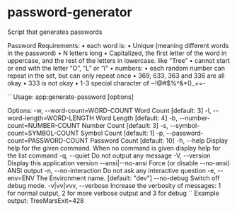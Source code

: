 # password-generator
Script that generates passwords


Password Requirements:
	• each word is:
		• Unique (meaning different words in the password)
		• N letters long
		• Capitalized, the first letter of the word in uppercase, and the rest of the letters in lowercase. like “Tree”
		• cannot start or end with the letter “O”, “L” or “i"
	• numbers:
		• each random number can repeat in the set, but can only repeat once
			• 369, 633, 363 and 336 are all okay
			• 333 is not okay
	• 1-3 special character of ~!@#$%^&*()_+=-

``
Usage:
  app:generate-password [options]

Options:
  -w, --word-count=WORD-COUNT          Word Count [default: 3]
  -l, --word-length=WORD-LENGTH        Word Length [default: 4]
  -b, --number-count=NUMBER-COUNT      Number Count [default: 3]
  -s, --symbol-count=SYMBOL-COUNT      Symbol Count [default: 1]
  -p, --password-count=PASSWORD-COUNT  Password Count [default: 10]
  -h, --help                           Display help for the given command. When no command is given display help for the list command
  -q, --quiet                          Do not output any message
  -V, --version                        Display this application version
      --ansi|--no-ansi                 Force (or disable --no-ansi) ANSI output
  -n, --no-interaction                 Do not ask any interactive question
  -e, --env=ENV                        The Environment name. [default: "dev"]
      --no-debug                       Switch off debug mode.
  -v|vv|vvv, --verbose                 Increase the verbosity of messages: 1 for normal output, 2 for more verbose output and 3 for debug
``
Example output: TreeMarsExit=428